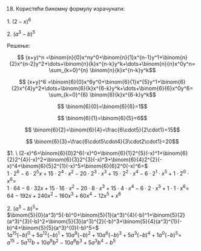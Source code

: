 18. Користећи биномну формулу израчунати:

$1. \ (2-x)^6$

$2. \ (a^3-b)^5$

Решење:

$$ (x+y)^n =\binom{n}{0}x^ny^0+\binom{n}{1}x^{n-1}y^1+\binom{n}{2}x^{n-2}y^2+\dots+\binom{n}{k}x^{n-k}y^k+\dots+\binom{n}{n}x^0y^n= \sum_{k=0}^{n} \binom{n}{k}x^{n-k}y^k$$

$$ (x+y)^6 =\binom{6}{0}x^6y^0+\binom{6}{1}x^{5}y^1+\binom{6}{2}x^{4}y^2+\dots+\binom{6}{k}x^{6-k}y^k+\dots+\binom{6}{6}x^0y^6= \sum_{k=0}^{6} \binom{6}{k}x^{6-k}y^k$$

$$ \binom{6}{0}=\binom{6}{6}=1$$

$$ \binom{6}{1}=\binom{6}{5}=6$$

$$ \binom{6}{2}=\binom{6}{4}=\frac{6\cdot5}{2\cdot1}=15$$

$$ \binom{6}{3}=\frac{6\cdot5\cdot4}{3\cdot2\cdot1}=20$$

$1. \ (2-x)^6=\binom{6}{0}2^6(-x)^0+\binom{6}{1}2^{5}(-x)^1+\binom{6}{2}2^{4}(-x)^2+\binom{6}{3}2^{3}(-x)^3+\binom{6}{4}2^{2}(-x)^4+\binom{6}{5}2^{1}(-x)^5+\binom{6}{6}2^0(-x)^6=$<br>
$1\cdot2^6-6\cdot2^5x+15\cdot2^4\cdot x^2-20\cdot2^3\cdot x^3+15\cdot2^2\cdot x^4-6\cdot2^1\cdot x^5+1\cdot2^0\cdot x^6=$<br>
$1\cdot64-6\cdot32x+15\cdot16\cdot x^2-20\cdot8\cdot x^3+15\cdot4\cdot x^4-6\cdot2\cdot x^5+1\cdot1\cdot x^6=$<br>
$64-192x+240x^2-160x^3+60x^4-12x^5+x^6$

$2. \ (a^3-b)^5=$<br>
$\binom{5}{0}(a^3)^5(-b)^0+\binom{5}{1}(a^3)^{4}(-b)^1+\binom{5}{2}(a^3)^{3}(-b)^2+\binom{5}{3}(a^3)^{2}(-b)^3+\binom{5}{4}(a^3)^{1}(-b)^4+\binom{5}{5}(a^3)^{0}(-b)^5=$<br>
$1a^{15}(-b)^0+5a^{12}(-b)^1+10a^{9}(-b)^2+10a^{6}(-b)^3+5a^{3}(-b)^4+1a^{0}(-b)^5=$<br>
$a^{15}-5a^{12}b+10a^{9}b^2-10a^{6}b^3+5a^{3}b^4-b^5$
